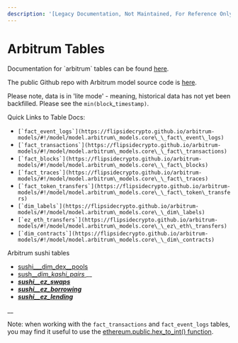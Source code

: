 ```yaml
---
description: '[Legacy Documentation, Not Maintained, For Reference Only]'
---
```


# Arbitrum Tables

Documentation for \`arbitrum\` tables can be found [here](https://flipsidecrypto.github.io/arbitrum-models/#!/overview).

The public Github repo with Arbitrum model source code is [here](https://github.com/FlipsideCrypto/arbitrum-models).

Please note, data is in 'lite mode' - meaning, historical data has not yet been backfilled. Please see the `min(block`\_`timestamp)`.&#x20;

Quick Links to Table Docs:

* ``[`fact_event_logs`](https://flipsidecrypto.github.io/arbitrum-models/#!/model/model.arbitrum\_models.core\_\_fact\_event\_logs)``
* ``[`fact_transactions`](https://flipsidecrypto.github.io/arbitrum-models/#!/model/model.arbitrum\_models.core\_\_fact\_transactions)``
* ``[`fact_blocks`](https://flipsidecrypto.github.io/arbitrum-models/#!/model/model.arbitrum\_models.core\_\_fact\_blocks)``
* ``[`fact_traces`](https://flipsidecrypto.github.io/arbitrum-models/#!/model/model.arbitrum\_models.core\_\_fact\_traces)``
* ``[`fact_token_transfers`](https://flipsidecrypto.github.io/arbitrum-models/#!/model/model.arbitrum\_models.core\_\_fact\_token\_transfers)``
* ``[`dim_labels`](https://flipsidecrypto.github.io/arbitrum-models/#!/model/model.arbitrum\_models.core\_\_dim\_labels)``
* ``[`ez_eth_transfers`](https://flipsidecrypto.github.io/arbitrum-models/#!/model/model.arbitrum\_models.core\_\_ez\_eth\_transfers)``
* ``[`dim_contracts`](https://flipsidecrypto.github.io/arbitrum-models/#!/model/model.arbitrum\_models.core\_\_dim\_contracts)``

Arbitrum sushi tables

* [sushi\_\__dim\_dex\__pools](https://cloud.getdbt.com/accounts/1258/runs/68372630/docs/#!/model/model.arbitrum\_models.sushi\_\_dim\_dex\_pools)
* [sush\_\__dim\_kashi\_pairs_ ](https://cloud.getdbt.com/accounts/1258/runs/68372630/docs/#!/model/model.arbitrum\_models.sushi\_\_dim\_kashi\_pairs)__
* __[_sushi\_\_ez\_swaps_](https://cloud.getdbt.com/accounts/1258/runs/68372630/docs/#!/model/model.arbitrum\_models.sushi\_\_ez\_swaps)__
* __[_sushi\_\_ez\_borrowing_](https://flipsidecrypto.github.io/arbitrum-models/#!/model/model.arbitrum\_models.sushi\_\_ez\_borrowing)__
* __[_sushi\_\_ez\_lending_](https://flipsidecrypto.github.io/arbitrum-models/#!/model/model.arbitrum\_models.sushi\_\_ez\_lending)__

__

Note: when working with the `fact_transactions` and `fact_event_logs` tables, you may find it useful to use the [ethereum.public.hex\_to\_int() function](../../hex-to-integer-function.md).
